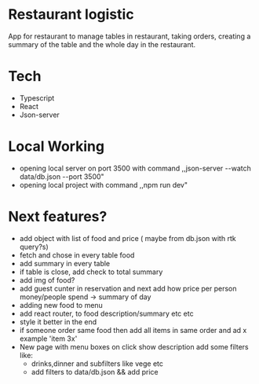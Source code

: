 # Restaurant logistic

App for restaurant to manage tables in restaurant, taking orders, creating a summary of the table and the whole day in
the restaurant.

# Tech

- Typescript
- React
- Json-server

# Local Working

- opening local server on port 3500 with command ,,json-server --watch data/db.json --port 3500"
- opening local project with command ,,npm run dev"

# Next features?

- add object with list of food and price ( maybe from db.json with rtk query?s)
- fetch and chose in every table food
- add summary in every table
- if table is close, add check to total summary
- add img of food?
- add guest cunter in reservation and next add how price per person money/people spend -> summary of day
- adding new food to menu
- add react router, to food description/summary etc etc
- style it better in the end
- if someone order same food then add all items in same order and ad x example 'item 3x'
- New page with menu boxes on click show description add some filters like:
    - drinks,dinner and subfilters like vege etc
    - add filters to data/db.json && add price 




